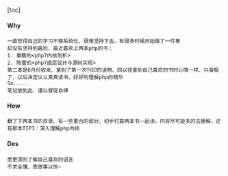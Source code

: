 [toc]

#### Why

```
一直觉得自己的学习不够系统化、很难坚持下去，有很多时候开始做了一件事
却没有坚持到最后、最近喜欢上两本php的书：
1. 秦鹏的<php7内核剖析>
2. 陈雷的<php7底层设计与源码实现>
第二本是6月份收发、拿到了第一次刊印的读物、同以往拿到自己喜欢的书时心情一样、兴奋极了、以后决定认认真真读书、好好的理解php的精华
So.....
笔记放到此、谨以督促自律
```

#### How
```
翻了下两本书的目录、有一些重合的部分、初步打算两本书一起读，内容尽可能多的去理解，还有那本TIPI：深入理解php内核
```

#### Des
```
愿更深的了解自己喜欢的语言
不求全懂、愿做事以恒~
```
